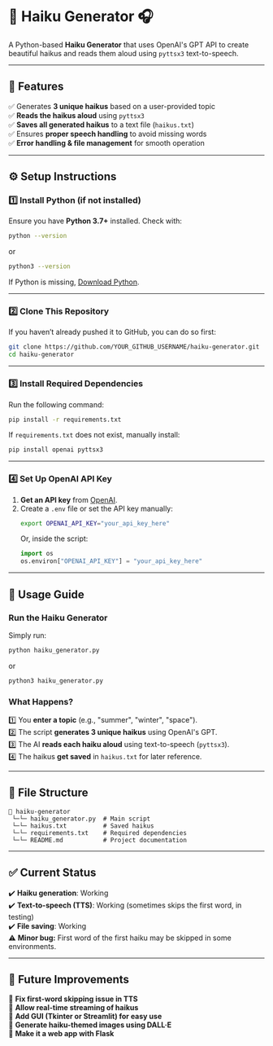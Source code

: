 # 🌸 Haiku Generator 🎧

A Python-based **Haiku Generator** that uses OpenAI's GPT API to create beautiful haikus and reads them aloud using `pyttsx3` text-to-speech.

---

## 🚀 Features
✅ Generates **3 unique haikus** based on a user-provided topic  
✅ **Reads the haikus aloud** using `pyttsx3`  
✅ **Saves all generated haikus** to a text file (`haikus.txt`)  
✅ Ensures **proper speech handling** to avoid missing words  
✅ **Error handling & file management** for smooth operation  

---

## ⚙️ Setup Instructions

### **1️⃣ Install Python (if not installed)**
Ensure you have **Python 3.7+** installed. Check with:
```sh
python --version
```
or
```sh
python3 --version
```
If Python is missing, [Download Python](https://www.python.org/downloads/).

---

### **2️⃣ Clone This Repository**
If you haven’t already pushed it to GitHub, you can do so first:
```sh
git clone https://github.com/YOUR_GITHUB_USERNAME/haiku-generator.git
cd haiku-generator
```

---

### **3️⃣ Install Required Dependencies**
Run the following command:
```sh
pip install -r requirements.txt
```
If `requirements.txt` does not exist, manually install:
```sh
pip install openai pyttsx3
```

---

### **4️⃣ Set Up OpenAI API Key**
1. **Get an API key** from [OpenAI](https://platform.openai.com/signup).
2. Create a `.env` file or set the API key manually:
   ```sh
   export OPENAI_API_KEY="your_api_key_here"
   ```
   Or, inside the script:
   ```python
   import os
   os.environ["OPENAI_API_KEY"] = "your_api_key_here"
   ```

---

## 🎯 Usage Guide

### **Run the Haiku Generator**
Simply run:
```sh
python haiku_generator.py
```
or
```sh
python3 haiku_generator.py
```

### **What Happens?**
1️⃣ You **enter a topic** (e.g., "summer", "winter", "space").  
2️⃣ The script **generates 3 unique haikus** using OpenAI's GPT.  
3️⃣ The AI **reads each haiku aloud** using text-to-speech (`pyttsx3`).  
4️⃣ The haikus **get saved** in `haikus.txt` for later reference.

---

## 📂 File Structure
```
📆 haiku-generator
 └─└─ haiku_generator.py  # Main script
 └─└─ haikus.txt          # Saved haikus
 └─└─ requirements.txt    # Required dependencies
 └─└─ README.md           # Project documentation
```

---

## ✅ Current Status
✔️ **Haiku generation**: Working  
✔️ **Text-to-speech (TTS)**: Working (sometimes skips the first word, in testing)  
✔️ **File saving**: Working  
⚠️ **Minor bug:** First word of the first haiku may be skipped in some environments.  

---

## 🔮 Future Improvements
🔹 **Fix first-word skipping issue in TTS**  
🔹 **Allow real-time streaming of haikus**  
🔹 **Add GUI (Tkinter or Streamlit) for easy use**  
🔹 **Generate haiku-themed images using DALL·E**  
🔹 **Make it a web app with Flask**  

